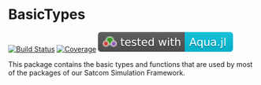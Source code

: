 # BasicTypes

[![Build Status](https://github.com/JuliaSatcomFramework/BasicTypes.jl/actions/workflows/CI.yml/badge.svg?branch=main)](https://github.com/JuliaSatcomFramework/BasicTypes.jl/actions/workflows/CI.yml?query=branch%3Amain)
[![Coverage](https://codecov.io/gh/JuliaSatcomFramework/BasicTypes.jl/branch/main/graph/badge.svg)](https://codecov.io/gh/JuliaSatcomFramework/BasicTypes.jl)
[![Aqua QA](https://raw.githubusercontent.com/JuliaTesting/Aqua.jl/master/badge.svg)](https://github.com/JuliaTesting/Aqua.jl)

This package contains the basic types and functions that are used by most of the packages of our Satcom Simulation Framework.